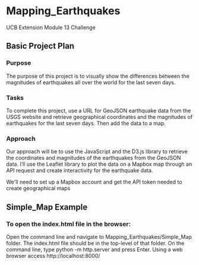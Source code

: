 # Mapping_Earthquakes
UCB Extension Module 13 Challenge

## Basic Project Plan
### Purpose
The purpose of this project is to visually show the differences between the magnitudes of earthquakes all over the world for the last seven days.

### Tasks
To complete this project, use a URL for GeoJSON earthquake data from the USGS website and retrieve geographical coordinates and the magnitudes of earthquakes for the last seven days. Then add the data to a map.

### Approach
Our approach will be to use the JavaScript and the D3.js library to retrieve the coordinates and magnitudes of the earthquakes from the GeoJSON data. I’ll use the Leaflet library to plot the data on a Mapbox map through an API request and create interactivity for the earthquake data.

We'll need to set up a Mapbox account and get the API token needed to create geographical maps

## Simple_Map Example

### To open the index.html file in the browser:
Open the command line and navigate to Mapping_Earthquakes/Simple_Map folder. The index.html file should be in the top-level of that folder. On the command line, type python -m http.server and press Enter. Using a web browser access http://localhost:8000/
